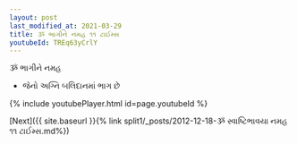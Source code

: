 ```yaml
---
layout: post
last_modified_at: 2021-03-29
title: ૐ ભાગીને નમહ ૧૧ ટાઈમ્સ
youtubeId: TREq63yCrlY
---
```

 
 
 ૐ ભાગીને નમહ  
 
 -  જેનો અગ્નિ બલિદાનમાં ભાગ છે 
 
  
 
  
 
 
 
 
 
 


{% include youtubePlayer.html id=page.youtubeId %}
 
[Next]({{ site.baseurl }}{% link  split1/_posts/2012-12-18-ૐ સ્વાષ્ટિભાવયા નમહ ૧૧ ટાઈમ્સ.md%})
 
